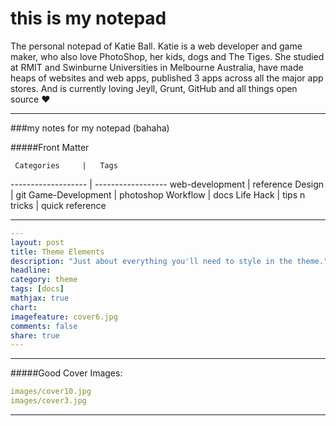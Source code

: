 this is my notepad
==================

The personal notepad of Katie Ball. Katie is a web developer and game maker, who also love PhotoShop, her kids, dogs and The Tiges. She studied at RMIT and Swinburne Universities in Melbourne Australia, have made heaps of websites and web apps, published 3 apps across all the major app stores. And is currently loving Jeyll, Grunt, GitHub and all things open source ❤️


------------------------------------------

###my notes for my notepad (bahaha)


#####Front Matter

     Categories     |   Tags
------------------- | ------------------
web-development     | reference
Design              | git
Game-Development    | photoshop
Workflow            | docs
Life Hack           | tips n tricks
                    | quick reference

-----------------------------------------

```yaml
---
layout: post
title: Theme Elements
description: "Just about everything you'll need to style in the theme."
headline: 
category: theme
tags: [docs]
mathjax: true
chart: 
imagefeature: cover6.jpg
comments: false
share: true
---
```

----------------------------------

#####Good Cover Images:
```yaml
images/cover10.jpg
images/cover3.jpg
```

---------------------------------
